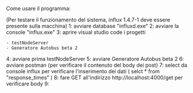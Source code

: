 Come usare il programma:

(Per testare il funzionamento del sistema, influx 1.4.7-1 deve essere presente sulla macchina)
1: avviare database "influxd.exe"
2: avviare la console "influx.exe"
3: aprire visual studio code i progetti

    - testNodeServer
    - Generatore Autobus beta 2

4: avviare prima testNodeServer
5: avviare Generatore Autobus beta 2
6: avviare postman (per verificare il contenuto del body dei post)
7: select da console influx per verificare l'inserimento dei dati
( selct * from "response_times" )
8: fare GET all'indirizzo http://localhost:4000/get per verificare body 
9:
